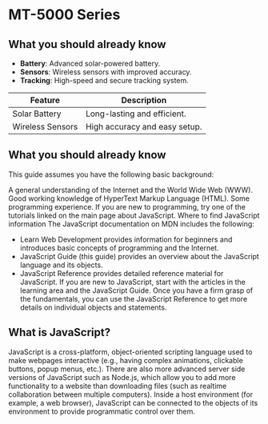 # MT-5000 Series

## What you should already know

- **Battery**: Advanced solar-powered battery.
- **Sensors**: Wireless sensors with improved accuracy.
- **Tracking**: High-speed and secure tracking system.

| Feature           | Description                   |
|-------------------|-------------------------------|
| Solar Battery     | Long-lasting and efficient.  |
| Wireless Sensors  | High accuracy and easy setup.|



## What you should already know

This guide assumes you have the following basic background:

A general understanding of the Internet and the World Wide Web (WWW).
Good working knowledge of HyperText Markup Language (HTML).
Some programming experience. If you are new to programming, try one of the tutorials linked on the main page about JavaScript.
Where to find JavaScript information
The JavaScript documentation on MDN includes the following:

- Learn Web Development provides information for beginners and introduces basic concepts of programming and the Internet.
- JavaScript Guide (this guide) provides an overview about the JavaScript language and its objects.
- JavaScript Reference provides detailed reference material for JavaScript.
  If you are new to JavaScript, start with the articles in the learning area and the JavaScript Guide. Once you have a firm grasp of the fundamentals, you can use the JavaScript Reference to get more details on individual objects and statements.

## What is JavaScript?

JavaScript is a cross-platform, object-oriented scripting language used to make webpages interactive (e.g., having complex animations, clickable buttons, popup menus, etc.). There are also more advanced server side versions of JavaScript such as Node.js, which allow you to add more functionality to a website than downloading files (such as realtime collaboration between multiple computers). Inside a host environment (for example, a web browser), JavaScript can be connected to the objects of its environment to provide programmatic control over them.